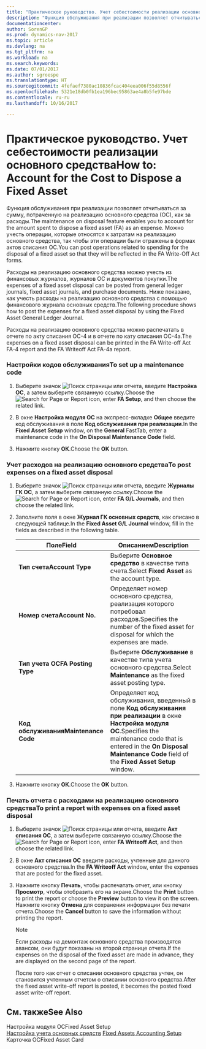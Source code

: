 ```yaml
---
title: "Практическое руководство. Учет себестоимости реализации основного средства"
description: "Функция обслуживания при реализации позволяет отчитываться за сумму, потраченную на реализацию основного средства (ОС), как за расходы. Можно учесть операции, которые относятся к затратам на реализацию основного средства, так чтобы эти операции были отражены в формах актов списания ОС."
documentationcenter: 
author: SorenGP
ms.prod: dynamics-nav-2017
ms.topic: article
ms.devlang: na
ms.tgt_pltfrm: na
ms.workload: na
ms.search.keywords: 
ms.date: 07/01/2017
ms.author: sgroespe
ms.translationtype: HT
ms.sourcegitcommit: 4fefaef7380ac10836fcac404eea006f55d8556f
ms.openlocfilehash: 5321e18db0fb1ea196bec95863ae4a8b5fe97bde
ms.contentlocale: ru-ru
ms.lasthandoff: 10/16/2017

---
```

# <a name="how-to-account-for-the-cost--to-dispose-a-fixed-asset"></a><span data-ttu-id="8d52c-104">Практическое руководство. Учет себестоимости реализации основного средства</span><span class="sxs-lookup"><span data-stu-id="8d52c-104">How to: Account for the Cost  to Dispose a Fixed Asset</span></span>
<span data-ttu-id="8d52c-105">Функция обслуживания при реализации позволяет отчитываться за сумму, потраченную на реализацию основного средства (ОС), как за расходы.</span><span class="sxs-lookup"><span data-stu-id="8d52c-105">The maintenance on disposal feature enables you to account for the amount spent to dispose a fixed asset (FA) as an expense.</span></span> <span data-ttu-id="8d52c-106">Можно учесть операции, которые относятся к затратам на реализацию основного средства, так чтобы эти операции были отражены в формах актов списания ОС.</span><span class="sxs-lookup"><span data-stu-id="8d52c-106">You can post operations related to spending for the disposal of a fixed asset so that they will be reflected in the FA Write-Off Act forms.</span></span>  
  
 <span data-ttu-id="8d52c-107">Расходы на реализацию основного средства можно учесть из финансовых журналов, журналов ОС и документов покупки.</span><span class="sxs-lookup"><span data-stu-id="8d52c-107">The expenses of a fixed asset disposal can be posted from general ledger journals, fixed asset journals, and purchase documents.</span></span> <span data-ttu-id="8d52c-108">Ниже показано, как учесть расходы на реализацию основного средства с помощью финансового журнала основных средств.</span><span class="sxs-lookup"><span data-stu-id="8d52c-108">The following procedure shows how to post the expenses for a fixed asset disposal by using the Fixed Asset General Ledger Journal.</span></span>  
  
 <span data-ttu-id="8d52c-109">Расходы на реализацию основного средства можно распечатать в отчете по акту списания ОС-4 и в отчете по кату списания ОС-4a.</span><span class="sxs-lookup"><span data-stu-id="8d52c-109">The expenses on a fixed asset disposal can be printed in the FA Write-off Act FA-4 report and the FA Writeoff Act FA-4a report.</span></span>  
  
### <a name="to-set-up-a-maintenance-code"></a><span data-ttu-id="8d52c-110">Настройки кодов обслуживания</span><span class="sxs-lookup"><span data-stu-id="8d52c-110">To set up a maintenance code</span></span>  
  
1.  <span data-ttu-id="8d52c-111">Выберите значок ![Поиск страницы или отчета](media/ui-search/search_small.png "Значок поиска страницы или отчета"), введите **Настройка ОС**, а затем выберите связанную ссылку.</span><span class="sxs-lookup"><span data-stu-id="8d52c-111">Choose the ![Search for Page or Report](media/ui-search/search_small.png "Search for Page or Report icon") icon, enter **FA Setup**, and then choose the related link.</span></span>  
  
2.  <span data-ttu-id="8d52c-112">В окне **Настройка модуля ОС** на экспресс-вкладке **Общее** введите код обслуживания в поле **Код обслуживания при реализации**.</span><span class="sxs-lookup"><span data-stu-id="8d52c-112">In the **Fixed Asset Setup** window, on the **General** FastTab, enter a maintenance code in the **On Disposal Maintenance Code** field.</span></span>  
  
3.  <span data-ttu-id="8d52c-113">Нажмите кнопку **ОК**.</span><span class="sxs-lookup"><span data-stu-id="8d52c-113">Choose the **OK** button.</span></span>  
  
### <a name="to-post-expenses-on-a-fixed-asset-disposal"></a><span data-ttu-id="8d52c-114">Учет расходов на реализацию основного средства</span><span class="sxs-lookup"><span data-stu-id="8d52c-114">To post expenses on a fixed asset disposal</span></span>  
  
1.  <span data-ttu-id="8d52c-115">Выберите значок ![Поиск страницы или отчета](media/ui-search/search_small.png "Значок поиска страницы или отчета"), введите **Журналы ГК ОС**, а затем выберите связанную ссылку.</span><span class="sxs-lookup"><span data-stu-id="8d52c-115">Choose the ![Search for Page or Report](media/ui-search/search_small.png "Search for Page or Report icon") icon, enter **FA G/L Journals**, and then choose the related link.</span></span>  
  
2.  <span data-ttu-id="8d52c-116">Заполните поля в окне **Журнал ГК основных средств**, как описано в следующей таблице.</span><span class="sxs-lookup"><span data-stu-id="8d52c-116">In the **Fixed Asset G/L Journal** window, fill in the fields as described in the following table.</span></span>  
  
    |<span data-ttu-id="8d52c-117">Поле</span><span class="sxs-lookup"><span data-stu-id="8d52c-117">Field</span></span>|<span data-ttu-id="8d52c-118">Описанием</span><span class="sxs-lookup"><span data-stu-id="8d52c-118">Description</span></span>|  
    |---------------------------------|---------------------------------------|  
    |<span data-ttu-id="8d52c-119">**Тип счета**</span><span class="sxs-lookup"><span data-stu-id="8d52c-119">**Account Type**</span></span>|<span data-ttu-id="8d52c-120">Выберите **Основное средство** в качестве типа счета.</span><span class="sxs-lookup"><span data-stu-id="8d52c-120">Select **Fixed Asset** as the account type.</span></span>|  
    |<span data-ttu-id="8d52c-121">**Номер счета**</span><span class="sxs-lookup"><span data-stu-id="8d52c-121">**Account No.**</span></span>|<span data-ttu-id="8d52c-122">Определяет номер основного средства, реализация которого потребовал расходов.</span><span class="sxs-lookup"><span data-stu-id="8d52c-122">Specifies the number of the fixed asset for disposal for which the expenses are made.</span></span>|  
    |<span data-ttu-id="8d52c-123">**Тип учета ОС**</span><span class="sxs-lookup"><span data-stu-id="8d52c-123">**FA Posting Type**</span></span>|<span data-ttu-id="8d52c-124">Выберите **Обслуживание** в качестве типа учета основного средства.</span><span class="sxs-lookup"><span data-stu-id="8d52c-124">Select **Maintenance** as the fixed asset posting type.</span></span>|  
    |<span data-ttu-id="8d52c-125">**Код обслуживания**</span><span class="sxs-lookup"><span data-stu-id="8d52c-125">**Maintenance Code**</span></span>|<span data-ttu-id="8d52c-126">Определяет код обслуживания, введенный в поле **Код обслуживания при реализации** в окне **Настройка модуля ОС**.</span><span class="sxs-lookup"><span data-stu-id="8d52c-126">Specifies the maintenance code that is entered in the **On Disposal Maintenance Code** field of the **Fixed Asset Setup** window.</span></span>|  
  
3.  <span data-ttu-id="8d52c-127">Нажмите кнопку **ОК**.</span><span class="sxs-lookup"><span data-stu-id="8d52c-127">Choose the **OK** button.</span></span>  
  
### <a name="to-print-a-report-with-expenses-on-a-fixed-asset-disposal"></a><span data-ttu-id="8d52c-128">Печать отчета с расходами на реализацию основного средства</span><span class="sxs-lookup"><span data-stu-id="8d52c-128">To print a report with expenses on a fixed asset disposal</span></span>  
  
1.  <span data-ttu-id="8d52c-129">Выберите значок ![Поиск страницы или отчета](media/ui-search/search_small.png "Значок поиска страницы или отчета"), введите **Акт списания ОС**, а затем выберите связанную ссылку.</span><span class="sxs-lookup"><span data-stu-id="8d52c-129">Choose the ![Search for Page or Report](media/ui-search/search_small.png "Search for Page or Report icon") icon, enter **FA Writeoff Act**, and then choose the related link.</span></span>  
  
2.  <span data-ttu-id="8d52c-130">В окне **Акт списания ОС** введите расходы, учтенные для данного основного средства.</span><span class="sxs-lookup"><span data-stu-id="8d52c-130">In the **FA Writeoff Act** window, enter the expenses that are posted for the fixed asset.</span></span>  
  
3.  <span data-ttu-id="8d52c-131">Нажмите кнопку **Печать**, чтобы распечатать отчет, или кнопку **Просмотр**, чтобы отобразить его на экране.</span><span class="sxs-lookup"><span data-stu-id="8d52c-131">Choose the **Print** button to print the report or choose the **Preview** button to view it on the screen.</span></span> <span data-ttu-id="8d52c-132">Нажмите кнопку **Отмена** для сохранения информации без печати отчета.</span><span class="sxs-lookup"><span data-stu-id="8d52c-132">Choose the **Cancel** button to save the information without printing the report.</span></span>  
  
    > [!NOTE]  
    >  <span data-ttu-id="8d52c-133">Если расходы на демонтаж основного средства производятся авансом, они будут показаны на второй странице отчета.</span><span class="sxs-lookup"><span data-stu-id="8d52c-133">If the expenses on the disposal of the fixed asset are made in advance, they are displayed on the second page of the report.</span></span>  
  
     <span data-ttu-id="8d52c-134">После того как отчет о списании основного средства учтен, он становится учтенным отчетом о списании основного средства.</span><span class="sxs-lookup"><span data-stu-id="8d52c-134">After the fixed asset write-off report is posted, it becomes the posted fixed asset write-off report.</span></span>  
  
## <a name="see-also"></a><span data-ttu-id="8d52c-135">См. также</span><span class="sxs-lookup"><span data-stu-id="8d52c-135">See Also</span></span>  
 <span data-ttu-id="8d52c-136">Настройка модуля ОС</span><span class="sxs-lookup"><span data-stu-id="8d52c-136">Fixed Asset Setup</span></span>   
 <span data-ttu-id="8d52c-137">[Настройка учета основных средств](fixed-assets-accounting-setup.md) </span><span class="sxs-lookup"><span data-stu-id="8d52c-137">[Fixed Assets Accounting Setup](fixed-assets-accounting-setup.md) </span></span>  
 <span data-ttu-id="8d52c-138">Карточка ОС</span><span class="sxs-lookup"><span data-stu-id="8d52c-138">Fixed Asset Card</span></span>
